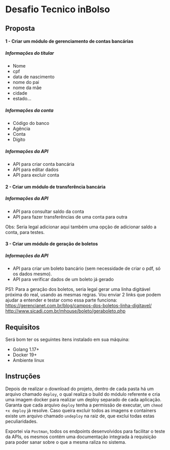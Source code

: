 # Desafio Tecnico inBolso

## Proposta

#### 1 - Criar um módulo de gerenciamento de contas bancárias

##### Informações do titular
 - Nome
 - cpf
 - data de nascimento
 - nome do pai
 - nome da mãe
 - cidade
 - estado...

##### Informações da conta
 - Código do banco
 - Agência
 - Conta
 - Dígito

##### Informações da API
- API para criar conta bancária
- API para editar dados
- API para excluir conta

#### 2 - Criar um módulo de transferência bancária


##### Informações da API
- API para consultar saldo da conta
- API para fazer transferências de uma conta para outra

Obs: Seria legal adicionar aqui também uma opção de adicionar saldo a conta, para testes.

#### 3 - Criar um módulo de geração de boletos

##### Informações da API
- API para criar um boleto bancário (sem necessidade de criar o pdf, só os dados mesmo).
- API para verificar dados de um boleto já gerado

PS1:
Para a geração dos boletos, seria legal gerar uma linha digitável próxima do real, usando as mesmas regras. Vou enviar 2 links que podem ajudar a entender e testar como essa parte funciona:
https://gerencianet.com.br/blog/campos-dos-boletos-linha-digitavel/
http://www.sicadi.com.br/mhouse/boleto/geraboleto.php

## Requisitos
Será bom ter os seguintes itens instalado em sua máquina:

- Golang 1.17+
- Docker 19+
- Ambiente linux

## Instruções
Depois de realizar o download do projeto, dentro de cada pasta há um arquivo chamado `deploy`, o qual realiza o build do módulo referente e cria uma imagem docker
para realizar um deploy separado de cada aplicação.
Garanta que cada arquivo `deploy` tenha a permissão de executar, um `chmod +x deploy` já resolve.
Caso queira excluir todos as imagens e containers existe um arquivo chamado `undeploy` na raiz de, que exclui todas estas peculiaridades.

Exportei via `Postman`, todos os endpoints desenvolvidos para facilitar o teste da APIs, os mesmos contém uma documentação integrada à requisição para poder sanar sobre o que a mesma raliza no sistema.

